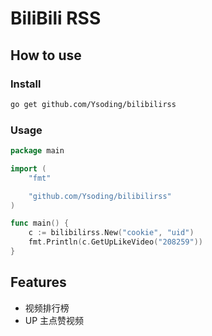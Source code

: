 # BiliBili RSS 

## How to use 

### Install

```sh
go get github.com/Ysoding/bilibilirss
```

### Usage
```go
package main

import (
	"fmt"

	"github.com/Ysoding/bilibilirss"
)

func main() {
	c := bilibilirss.New("cookie", "uid")
	fmt.Println(c.GetUpLikeVideo("208259"))
}

```

## Features
- 视频排行榜
- UP 主点赞视频
